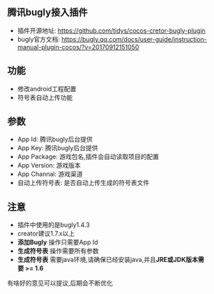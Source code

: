 ## 腾讯bugly接入插件 
- 插件开源地址: https://github.com/tidys/cocos-cretor-bugly-plugin
- bugly官方文档: https://bugly.qq.com/docs/user-guide/instruction-manual-plugin-cocos/?v=20170912151050


## 功能
- 修改android工程配置
- 符号表自动上传功能

## 参数
- App Id: 腾讯bugly后台提供
- App Key: 腾讯bugly后台提供
- App Package: 游戏包名,插件会自动读取项目的配置
- App Version: 游戏版本
- App Channal: 游戏渠道
- 自动上传符号表: 是否自动上传生成的符号表文件


## 注意
 - 插件中使用的是bugly1.4.3
 - creator建议1.7.x以上
 - **添加Bugly** 操作只需要App Id
 - **生成符号表** 操作需要所有参数
 - **生成符号表** 需要java环境,请确保已经安装java,并且**JRE或JDK版本需要 >= 1.6**

有啥好的意见可以提议,后期会不断优化